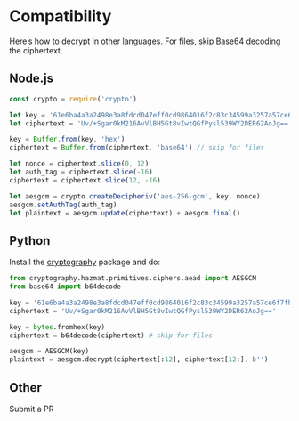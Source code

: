 # Compatibility

Here’s how to decrypt in other languages. For files, skip Base64 decoding the ciphertext.

## Node.js

```js
const crypto = require('crypto')

let key = '61e6ba4a3a2498e3a8fdcd047eff0cd9864016f2c83c34599a3257a57ce6f7fb'
let ciphertext = 'Uv/+Sgar0kM216AvVlBH5Gt8vIwtQGfPysl539WY2DER62AoJg=='

key = Buffer.from(key, 'hex')
ciphertext = Buffer.from(ciphertext, 'base64') // skip for files

let nonce = ciphertext.slice(0, 12)
let auth_tag = ciphertext.slice(-16)
ciphertext = ciphertext.slice(12, -16)

let aesgcm = crypto.createDecipheriv('aes-256-gcm', key, nonce)
aesgcm.setAuthTag(auth_tag)
let plaintext = aesgcm.update(ciphertext) + aesgcm.final()
```

## Python

Install the [cryptography](https://cryptography.io/en/latest/) package and do:

```py
from cryptography.hazmat.primitives.ciphers.aead import AESGCM
from base64 import b64decode

key = '61e6ba4a3a2498e3a8fdcd047eff0cd9864016f2c83c34599a3257a57ce6f7fb'
ciphertext = 'Uv/+Sgar0kM216AvVlBH5Gt8vIwtQGfPysl539WY2DER62AoJg=='

key = bytes.fromhex(key)
ciphertext = b64decode(ciphertext) # skip for files

aesgcm = AESGCM(key)
plaintext = aesgcm.decrypt(ciphertext[:12], ciphertext[12:], b'')
```

## Other

Submit a PR
